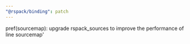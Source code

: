 ```yaml
---
"@rspack/binding": patch
---
```


pref(sourcemap): upgrade rspack_sources to improve the performance of line sourcemap'
